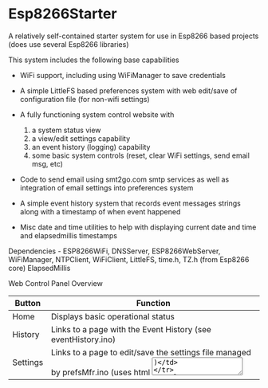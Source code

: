 # Esp8266Starter
A  relatively self-contained starter system for use in Esp8266 based projects (does use several Esp8266 libraries)

This system includes the following base capabilities
 - WiFi support, including using WiFiManager to save credentials
 - A simple LittleFS based preferences system with web edit/save of configuration file (for non-wifi settings)
 - A fully functioning system control website with 
    1) a system status view
    2) a view/edit settings capability
    3) an event history (logging) capability
    4) some basic system controls (reset, clear WiFi settings, send email msg, etc)
    
 - Code to send email using smt2go.com smtp services as well as integration of email settings into preferences system
 - A simple event history system that records event messages strings along with a timestamp of when event happened
 - Misc date and time utilities to help with displaying current date and time and elapsedmillis timestamps
 
 Dependencies - ESP8266WiFi, DNSServer, ESP8266WebServer, WiFiManager, 
                NTPClient, WiFiClient, LittleFS, time.h, TZ.h (from Esp8266 core)
                ElapsedMillis

Web Control Panel Overview

Button         | Function
------------   | -------------
Home           | Displays basic operational status
History        | Links to a page with the Event History (see eventHistory.ino)
Settings       | Links to a page to edit/save the settings file managed by prefsMfr.ino  (uses html <textarea>)
Restart        | Calls doSoftReset() function in Esp8266Starter.ino to inits counters, timers, etc
Send Mail 1    | Results in a call to sendmail(1) through a helper function in Esp8266Starter.ino
Send Mail 2    | Results in a call to sendmail(2) through a helper function in Esp8266Starter.ino
Erase WiFi     | Calls WiFiManager.resetSettings() then ESP.reset() (after confirm popup)
Hard Reset     | Calls ESP.reset() (after confirm popup) 

Check out the wiki for screenshots: 
 https://github.com/magellannh/Esp8266Starter/wiki/Esp8266-Web-Control-Panel
